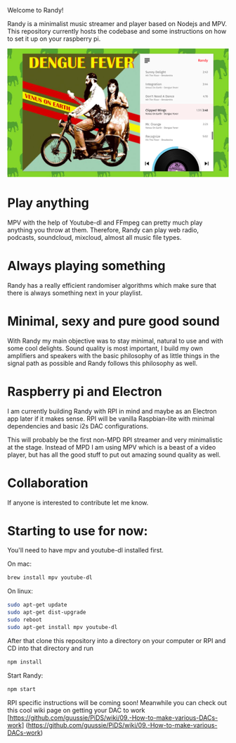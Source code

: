 Welcome to Randy!

Randy is a minimalist music streamer and player based on Nodejs and MPV.
This repository currently hosts the codebase and some instructions on how to set it up on your raspberry pi.

![Randy Player July18](/images/Randy.png)

# Play anything

MPV with the help of Youtube-dl and FFmpeg can pretty much play anything you throw at them.
Therefore, Randy can play web radio, podcasts, soundcloud, mixcloud, almost all music file types.

# Always playing something

Randy has a really efficient randomiser algorithms which make sure that there is always something next in your playlist.

# Minimal, sexy and pure good sound

With Randy my main objective was to stay minimal, natural to use and with some cool delights. 
Sound quality is most important, I build my own amplifiers and speakers with the basic philosophy of as little things in the signal path as possible and Randy follows this philosophy as well.

# Raspberry pi and Electron

I am currently building Randy with RPI in mind and maybe as an Electron app later if it makes sense.
RPI will be vanilla Raspbian-lite with minimal dependencies and basic i2s DAC configurations.

This will probably be the first non-MPD RPI streamer and very minimalistic at the stage.
Instead of MPD I am using MPV which is a beast of a video player, but has all the good stuff to put out amazing sound quality as well.

# Collaboration

If anyone is interested to contribute let me know. 

# Starting to use for now:

You'll need to have mpv and youtube-dl installed first.

On mac:

```sh
brew install mpv youtube-dl
```

On linux:

```sh
sudo apt-get update
sudo apt-get dist-upgrade
sudo reboot
sudo apt-get install mpv youtube-dl
```

After that clone this repository into a directory on your computer or RPI and CD into that directory and run

```sh
npm install
```
Start Randy:
```sh
npm start
```

RPI specific instructions will be coming soon! 
Meanwhile you can check out this cool wiki page on getting your DAC to work [https://github.com/guussie/PiDS/wiki/09.-How-to-make-various-DACs-work] (https://github.com/guussie/PiDS/wiki/09.-How-to-make-various-DACs-work)
